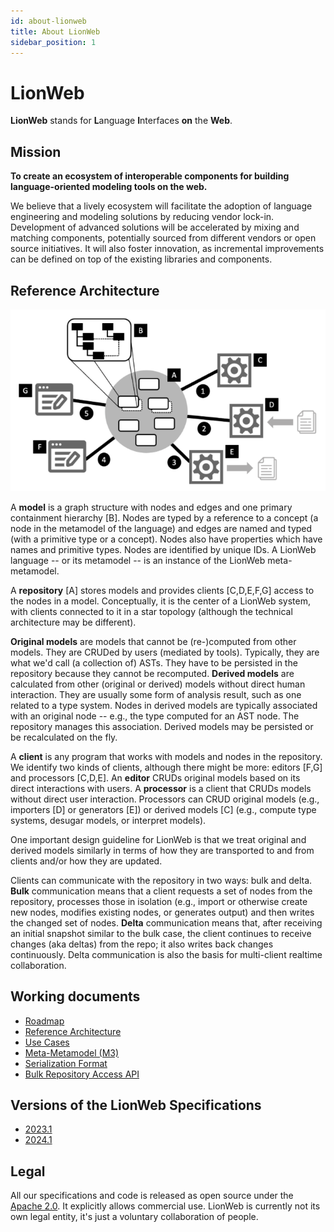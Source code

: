 ```yaml
---
id: about-lionweb
title: About LionWeb
sidebar_position: 1
---
```


# LionWeb

**LionWeb** stands for **L**anguage **I**nterfaces **on** the **Web**.

## Mission

<strong>To create an ecosystem of interoperable components for building
language-oriented modeling tools on the web.</strong>

We believe that a lively ecosystem will facilitate the adoption of
language engineering and modeling solutions by reducing vendor lock-in.
Development of advanced solutions will be accelerated by mixing and
matching components, potentially sourced from different vendors or open
source initiatives. It will also foster innovation, as incremental
improvements can be defined on top of the existing libraries and
components.

## Reference Architecture

![Reference Architecture Diagram](https://github.com/LionWeb-io/.github/raw/main/profile/ref-arch.png)

A **model** is a graph structure with nodes and edges and one primary containment hierarchy [B]. Nodes are typed by a reference to a concept (a node in the metamodel of the language) and edges are named and typed (with a primitive type or a concept). Nodes also have properties which have names and primitive types. Nodes are identified by unique IDs. A LionWeb language -- or its metamodel -- is an instance of the LionWeb meta-metamodel.

A **repository** [A] stores models and provides clients [C,D,E,F,G] access to the nodes in a model. Conceptually, it is the center of a LionWeb system, with clients connected to it in a star topology (although the technical architecture may be different).

**Original models** are models that cannot be (re-)computed from other models. They are CRUDed by users (mediated by tools). Typically, they are what we'd call (a collection of) ASTs. They have to be persisted in the repository because they cannot be recomputed. **Derived models** are calculated from other (original or derived) models without direct human interaction. They are usually some form of analysis result, such as one related to a type system. Nodes in derived models are typically associated with an original node -- e.g., the type computed for an AST node. The repository manages this association. Derived models may be persisted or be recalculated on the fly.

A **client** is any program that works with models and nodes in the repository. We identify two kinds of clients, although there might be more: editors [F,G] and processors [C,D,E]. An **editor** CRUDs original models based on its direct interactions with users. A **processor** is a client that CRUDs models without direct user interaction. Processors can CRUD original models (e.g., importers [D] or generators [E]) or derived models [C] (e.g., compute type systems, desugar models, or interpret models).

One important design guideline for LionWeb is that we treat original and derived models similarly in terms of how they are transported to and from clients and/or how they are updated.

Clients can communicate with the repository in two ways: bulk and delta. **Bulk** communication means that a client requests a set of nodes from the repository, processes those in isolation (e.g., import or otherwise create new nodes, modifies existing nodes, or generates output) and then writes the changed set of nodes. **Delta** communication means that, after receiving an initial snapshot similar to the bulk case, the client continues to receive changes (aka deltas) from the repo; it also writes back changes continuously. Delta communication is also the basis for multi-client realtime collaboration.

## Working documents

- [Roadmap](https://lionweb.io/specification/roadmap/roadmap.html)
- [Reference Architecture](http://lionweb.io/specification/reference-architecture/reference-architecture.html)
- [Use Cases](https://lionweb.io/specification/documentation/use-cases.html)
- [Meta-Metamodel (M3)](https://lionweb.io/specification/metametamodel/metametamodel.html)
- [Serialization Format](https://lionweb.io/specification/serialization/serialization.html)
- [Bulk Repository Access API](https://lionweb.io/specification/bulk/repo-access-api.html)

## Versions of the LionWeb Specifications

- [2023.1](https://lionweb.io/specification/2023.1/index.html)
- [2024.1](https://lionweb.io/specification/2024.1/index.html)

## Legal

All our specifications and code is released as open source under the [Apache 2.0](https://www.apache.org/licenses/LICENSE-2.0). It explicitly allows commercial use. LionWeb is currently not its own legal entity, it's just a voluntary collaboration of people.




